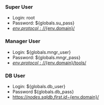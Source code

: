 ### Super User 
- Login: root
- Password: ${globals.su_pass}
- [${env.protocol}://${env.domain}/](${env.protocol}://${env.domain}/) 

### Manager User 
- Login: ${globals.mngr_user}
- Password: ${globals.mngr_pass}
- [${env.protocol}://${env.domain}/tools/](${env.protocol}://${env.domain}/tools/) 

### DB User 
- Login: ${globals.db_user}
- Password ${globals.db_pass}
- [https://${nodes.sqldb.first.id}-${env.domain}/](https://node${nodes.sqldb.first.id}-${env.domain}/) 




